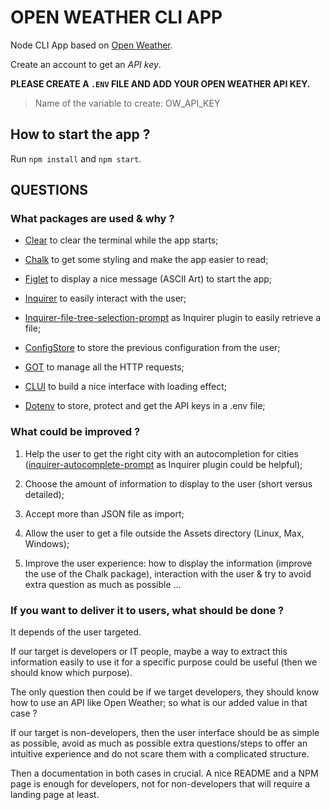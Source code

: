 # OPEN WEATHER CLI APP

Node CLI App based on [Open Weather](https://openweathermap.org/). 

Create an account to get an *API key*.

**PLEASE CREATE A `.ENV` FILE AND ADD YOUR OPEN WEATHER API KEY.**
> Name of the variable to create: OW_API_KEY

## How to start the app ?

Run `npm install` and `npm start`.

## QUESTIONS 
### What packages are used & why ?

* [Clear](https://www.npmjs.com/package/clear) to clear the terminal while the app starts;

* [Chalk](https://www.npmjs.com/package/chalk) to get some styling and make the app easier to read;

* [Figlet](https://www.npmjs.com/package/figlet) to display a nice message (ASCII Art) to start the app;

* [Inquirer](https://www.npmjs.com/package/inquirer) to easily interact with the user;

* [Inquirer-file-tree-selection-prompt](https://github.com/anc95/inquirer-file-tree-selection) as Inquirer plugin to easily retrieve a file;

* [ConfigStore](https://www.npmjs.com/package/configstore) to store the previous configuration from the user;

* [GOT](https://github.com/sindresorhus/got) to manage all the HTTP requests;

* [CLUI](https://www.npmjs.com/package/clui) to build a nice interface with loading effect;

* [Dotenv](https://www.npmjs.com/package/dotenv) to store, protect and get the API keys in a .env file;

### What could be improved ?

1. Help the user to get the right city with an autocompletion for cities ([inquirer-autocomplete-prompt](https://github.com/mokkabonna/inquirer-autocomplete-prompt) as Inquirer plugin could be helpful);

2. Choose the amount of information to display to the user (short versus detailed);

3. Accept more than JSON file as import;

4. Allow the user to get a file outside the Assets directory (Linux, Max, Windows);

5. Improve the user experience: how to display the information (improve the use of the Chalk package), interaction with the user & try to avoid extra question as much as possible ...


### If you want to deliver it to users, what should be done ?

It depends of the user targeted. 

If our target is developers or IT people, maybe a way to extract this information easily to use it for a specific purpose could be useful (then we should know which purpose).

The only question then could be if we target developers, they should know how to use an API like Open Weather; so what is our added value in that case ?

If our target is non-developers, then the user interface should be as simple as possible, avoid as much as possible extra questions/steps to offer an intuitive experience and do not scare them with a complicated structure.

Then a documentation in both cases in crucial. A nice README and a NPM page is enough for developers, not for non-developers that will require a landing page at least.
